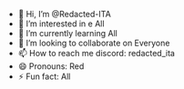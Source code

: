 - 👋 Hi, I’m @Redacted-ITA
- 👀 I’m interested in e All
- 🌱 I’m currently learning All
- 💞️ I’m looking to collaborate on Everyone
- 📫 How to reach me discord: redacted_ita
- 😄 Pronouns: Red
- ⚡ Fun fact: All

